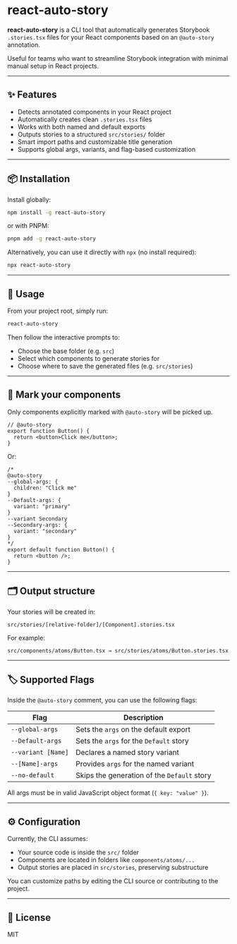 # react-auto-story

**react-auto-story** is a CLI tool that automatically generates Storybook `.stories.tsx` files for your React components based on an `@auto-story` annotation.

Useful for teams who want to streamline Storybook integration with minimal manual setup in React projects.

---

## ✨ Features

- Detects annotated components in your React project
- Automatically creates clean `.stories.tsx` files
- Works with both named and default exports
- Outputs stories to a structured `src/stories/` folder
- Smart import paths and customizable title generation
- Supports global args, variants, and flag-based customization

---

## 📦 Installation

Install globally:

```bash
npm install -g react-auto-story
```

or with PNPM:

```bash
pnpm add -g react-auto-story
```

Alternatively, you can use it directly with `npx` (no install required):

```bash
npx react-auto-story
```

---

## 🚀 Usage

From your project root, simply run:

```bash
react-auto-story
```

Then follow the interactive prompts to:

- Choose the base folder (e.g. `src`)
- Select which components to generate stories for
- Choose where to save the generated files (e.g. `src/stories`)

---

## 🧠 Mark your components

Only components explicitly marked with `@auto-story` will be picked up.

```tsx
// @auto-story
export function Button() {
  return <button>Click me</button>;
}
```

Or:

```tsx
/*
@auto-story
--global-args: {
  children: "Click me"
}
--Default-args: {
  variant: "primary"
}
--variant Secondary
--Secondary-args: {
  variant: "secondary"
}
*/
export default function Button() {
  return <button />;
}
```

---

## 🗂 Output structure

Your stories will be created in:

```
src/stories/[relative-folder]/[Component].stories.tsx
```

For example:

```
src/components/atoms/Button.tsx → src/stories/atoms/Button.stories.tsx
```

---

## 🏷 Supported Flags

Inside the `@auto-story` comment, you can use the following flags:

| Flag               | Description                                 |
| ------------------ | ------------------------------------------- |
| `--global-args`    | Sets the `args` on the default export       |
| `--Default-args`   | Sets the `args` for the `Default` story     |
| `--variant [Name]` | Declares a named story variant              |
| `--[Name]-args`    | Provides `args` for the named variant       |
| `--no-default`     | Skips the generation of the `Default` story |

All args must be in valid JavaScript object format (`{ key: "value" }`).

---

## ⚙ Configuration

Currently, the CLI assumes:

- Your source code is inside the `src/` folder
- Components are located in folders like `components/atoms/...`
- Output stories are placed in `src/stories`, preserving substructure

You can customize paths by editing the CLI source or contributing to the project.

---

## 📄 License

MIT
